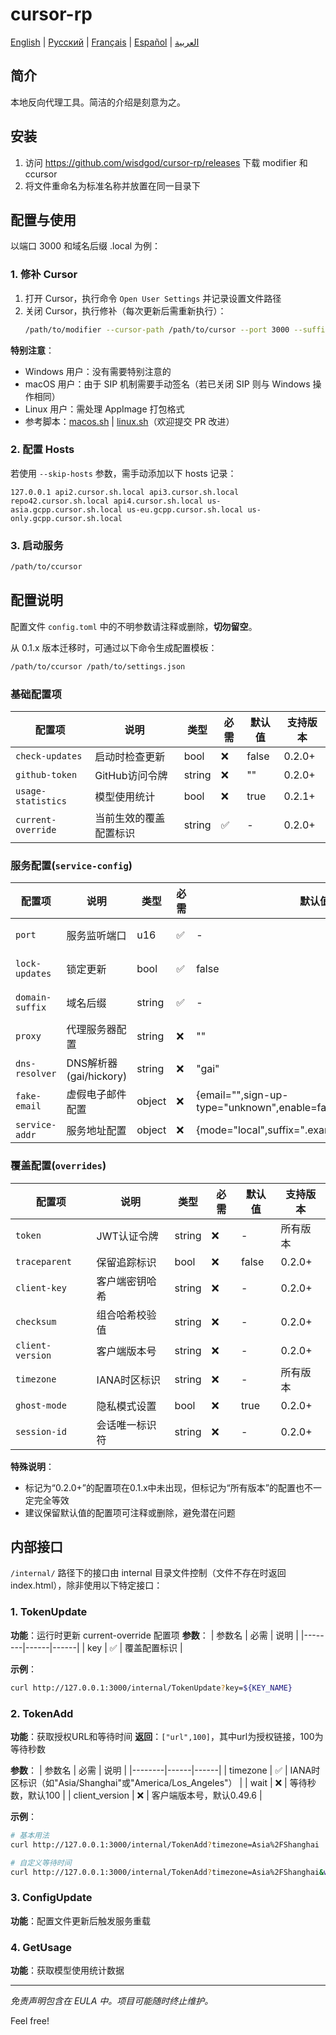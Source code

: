 # cursor-rp

[English](README.en.md) | [Русский](README.ru.md) | [Français](README.fr.md) | [Español](README.es.md) | [العربية](README.ar.md)

## 简介
本地反向代理工具。简洁的介绍是刻意为之。

## 安装
1. 访问 https://github.com/wisdgod/cursor-rp/releases 下载 modifier 和 ccursor
2. 将文件重命名为标准名称并放置在同一目录下

## 配置与使用
以端口 3000 和域名后缀 .local 为例：

### 1. 修补 Cursor
1. 打开 Cursor，执行命令 `Open User Settings` 并记录设置文件路径
2. 关闭 Cursor，执行修补（每次更新后需重新执行）：
   ```bash
   /path/to/modifier --cursor-path /path/to/cursor --port 3000 --suffix .local local
   ```

**特别注意**：
- Windows 用户：没有需要特别注意的
- macOS 用户：由于 SIP 机制需要手动签名（若已关闭 SIP 则与 Windows 操作相同）
- Linux 用户：需处理 AppImage 打包格式
- 参考脚本：[macos.sh](macos.sh) | [linux.sh](linux.sh)（欢迎提交 PR 改进）

### 2. 配置 Hosts
若使用 `--skip-hosts` 参数，需手动添加以下 hosts 记录：
```
127.0.0.1 api2.cursor.sh.local api3.cursor.sh.local repo42.cursor.sh.local api4.cursor.sh.local us-asia.gcpp.cursor.sh.local us-eu.gcpp.cursor.sh.local us-only.gcpp.cursor.sh.local
```

### 3. 启动服务
```bash
/path/to/ccursor
```

## 配置说明
配置文件 `config.toml` 中的不明参数请注释或删除，**切勿留空**。

从 0.1.x 版本迁移时，可通过以下命令生成配置模板：
```bash
/path/to/ccursor /path/to/settings.json
```

### 基础配置项
| 配置项 | 说明 | 类型 | 必需 | 默认值 | 支持版本 |
|--------|------|------|------|--------|----------|
| `check-updates` | 启动时检查更新 | bool | ❌ | false | 0.2.0+ |
| `github-token` | GitHub访问令牌 | string | ❌ | "" | 0.2.0+ |
| `usage-statistics` | 模型使用统计 | bool | ❌ | true | 0.2.1+ |
| `current-override` | 当前生效的覆盖配置标识 | string | ✅ | - | 0.2.0+ |

### 服务配置(`service-config`)
| 配置项 | 说明 | 类型 | 必需 | 默认值 | 支持版本 |
|--------|------|------|------|--------|----------|
| `port` | 服务监听端口 | u16 | ✅ | - | 所有版本 |
| `lock-updates` | 锁定更新 | bool | ✅ | false | 所有版本 |
| `domain-suffix` | 域名后缀 | string | ✅ | - | 所有版本 |
| `proxy` | 代理服务器配置 | string | ❌ | "" | 0.2.0+ |
| `dns-resolver` | DNS解析器(gai/hickory) | string | ❌ | "gai" | 0.2.0+ |
| `fake-email` | 虚假电子邮件配置 | object | ❌ | {email="",sign-up-type="unknown",enable=false} | 0.2.0+ |
| `service-addr` | 服务地址配置 | object | ❌ | {mode="local",suffix=".example.com",port=8080} | 0.2.0+ |

### 覆盖配置(`overrides`)
| 配置项 | 说明 | 类型 | 必需 | 默认值 | 支持版本 |
|--------|------|------|------|--------|----------|
| `token` | JWT认证令牌 | string | ❌ | - | 所有版本 |
| `traceparent` | 保留追踪标识 | bool | ❌ | false | 0.2.0+ |
| `client-key` | 客户端密钥哈希 | string | ❌ | - | 0.2.0+ |
| `checksum` | 组合哈希校验值 | string | ❌ | - | 0.2.0+ |
| `client-version` | 客户端版本号 | string | ❌ | - | 0.2.0+ |
| `timezone` | IANA时区标识 | string | ❌ | - | 所有版本 |
| `ghost-mode` | 隐私模式设置 | bool | ❌ | true | 0.2.0+ |
| `session-id` | 会话唯一标识符 | string | ❌ | - | 0.2.0+ |

**特殊说明**：
- 标记为“0.2.0+”的配置项在0.1.x中未出现，但标记为“所有版本”的配置也不一定完全等效
- 建议保留默认值的配置项可注释或删除，避免潜在问题

## 内部接口
`/internal/` 路径下的接口由 internal 目录文件控制（文件不存在时返回 index.html），除非使用以下特定接口：

### 1. TokenUpdate
**功能**：运行时更新 current-override 配置项
**参数**：
| 参数名 | 必需 | 说明 |
|--------|------|------|
| key | ✅ | 覆盖配置标识 |

**示例**：
```bash
curl http://127.0.0.1:3000/internal/TokenUpdate?key=${KEY_NAME}
```

### 2. TokenAdd
**功能**：获取授权URL和等待时间
**返回**：`["url",100]`，其中url为授权链接，100为等待秒数

**参数**：
| 参数名 | 必需 | 说明 |
|--------|------|------|
| timezone | ✅ | IANA时区标识（如"Asia/Shanghai"或"America/Los_Angeles"） |
| wait | ❌ | 等待秒数，默认100 |
| client_version | ❌ | 客户端版本号，默认0.49.6 |

**示例**：
```bash
# 基本用法
curl http://127.0.0.1:3000/internal/TokenAdd?timezone=Asia%2FShanghai

# 自定义等待时间
curl http://127.0.0.1:3000/internal/TokenAdd?timezone=Asia%2FShanghai&wait=50
```

### 3. ConfigUpdate
**功能**：配置文件更新后触发服务重载

### 4. GetUsage
**功能**：获取模型使用统计数据

---

*免责声明包含在 EULA 中。项目可能随时终止维护。*

Feel free!